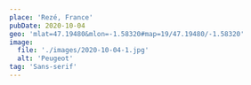 ```yaml
---
place: 'Rezé, France'
pubDate: 2020-10-04
geo: 'mlat=47.19480&mlon=-1.58320#map=19/47.19480/-1.58320'
image:
  file: './images/2020-10-04-1.jpg'
  alt: 'Peugeot'
tag: 'Sans-serif'
---
```

